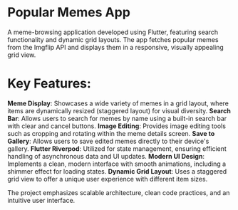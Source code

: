 # Popular Memes App
A meme-browsing application developed using Flutter, featuring search functionality and dynamic grid layouts. The app fetches popular memes from the Imgflip API and displays them in a responsive, visually appealing grid view.

# Key Features:
**Meme Display**: Showcases a wide variety of memes in a grid layout, where items are dynamically resized (staggered layout) for visual diversity.
**Search Bar**: Allows users to search for memes by name using a built-in search bar with clear and cancel buttons.
**Image Editing**: Provides image editing tools such as cropping and rotating within the meme details screen.
**Save to Gallery**: Allows users to save edited memes directly to their device's gallery.
**Flutter Riverpod**: Utilized for state management, ensuring efficient handling of asynchronous data and UI updates.
**Modern UI Design**: Implements a clean, modern interface with smooth animations, including a shimmer effect for loading states.
**Dynamic Grid Layout**: Uses a staggered grid view to offer a unique user experience with different item sizes.

The project emphasizes scalable architecture, clean code practices, and an intuitive user interface.
